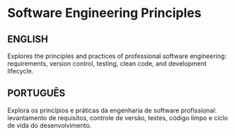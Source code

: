 # Software Engineering Principles

## ENGLISH

Explores the principles and practices of professional software engineering: requirements, version control, testing, clean code, and development lifecycle.

## PORTUGUÊS

Explora os princípios e práticas da engenharia de software profissional: levantamento de requisitos, controle de versão, testes, código limpo e ciclo de vida do desenvolvimento.
